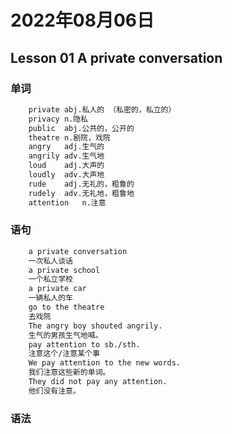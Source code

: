 # 2022年08月06日

## Lesson 01 A private conversation

### 单词

```txt
    private abj.私人的 （私密的，私立的）
    privacy n.隐私
    public  abj.公共的，公开的
    theatre n.剧院，戏院
    angry   adj.生气的
    angrily adv.生气地
    loud    adj.大声的
    loudly  adv.大声地
    rude    adj.无礼的，粗鲁的
    rudely  adv.无礼地，粗鲁地
    attention   n.注意

```

### 语句

```txt
    a private conversation
    一次私人谈话
    a private school
    一个私立学校
    a private car
    一辆私人的车
    go to the theatre
    去戏院
    The angry boy shouted angrily.
    生气的男孩生气地喊。
    pay attention to sb./sth.
    注意这个/注意某个事
    We pay attention to the new words.
    我们注意这些新的单词。
    They did not pay any attention.
    他们没有注意。
```

### 语法

```txt
    


    
```
